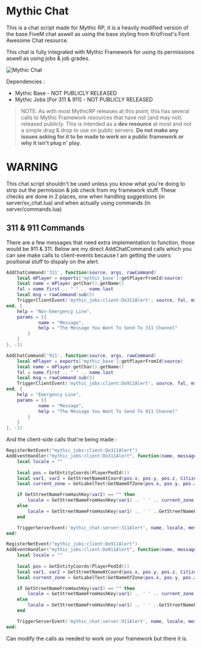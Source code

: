 # Mythic Chat
This is a chat script made for Mythic RP, it is a heavily modified version of the base FiveM chat aswell as using the base styling from KrizFrost's Font Awesome Chat resource.

This chat is fully integrated with Mythic Framework for using its permissions aswell as using jobs & job grades.

![Mythic Chat](https://i.imgur.com/gMOhH2s.png)

Dependencies :
- Mythic Base - NOT PUBLICLY RELEASED
- Mythic Jobs [For 311 & 911] - NOT PUBLICLY RELEASED

>NOTE: As with most MythicRP releases at this point, this has several calls to Mythic Framework resources that have not (and may not) released publicly. This is intended as a **dev resource** at most and not a simple drag & drop to use on public servers. **Do not make any issues asking for it to be made to work on a public framework or why it isn't plug n' play.**

# WARNING
This chat script shouldn't be used unless you know what you're doing to strip out the permission & job check from my framework stuff. These checks are done in 2 places, one when handling suggestions (in server/sv_chat.lua) and when actually using commands (in server/commands.lua)

## 311 & 911 Commands
There are a few messages that need extra implementation to function, those would be 911 & 311. Below are my direct AddChatCommand calls which you can see make calls to client-events because I am getting the users positional stuff to dispaly on the alert.

```lua
AddChatCommand('311', function(source, args, rawCommand)
    local mPlayer = exports['mythic_base']:getPlayerFromId(source)
    local name = mPlayer.getChar().getName()
    fal = name.first .. " " .. name.last
    local msg = rawCommand:sub(5)
    TriggerClientEvent('mythic_jobs:client:Do311Alert', source, fal, msg)
end, {
    help = "Non-Emergency Line",
    params = {{
            name = "Message",
            help = "The Message You Want To Send To 311 Channel"
        }
    }
}, -1)

AddChatCommand('911', function(source, args, rawCommand)
    local mPlayer = exports['mythic_base']:getPlayerFromId(source)
    local name = mPlayer.getChar().getName()
    fal = name.first .. " " .. name.last
    local msg = rawCommand:sub(5)
    TriggerClientEvent('mythic_jobs:client:Do911Alert', source, fal, msg)
end, {
    help = "Emergency Line",
    params = {{
            name = "Message",
            help = "The Message You Want To Send To 911 Channel"
        }
    }
}, -1)
```

And the client-side calls that're being made :

```lua
RegisterNetEvent("mythic_jobs:client:Do311Alert")
AddEventHandler("mythic_jobs:client:Do311Alert", function(name, message)
	local locale = ""
	
	local pos = GetEntityCoords(PlayerPedId())
	local var1, var2 = GetStreetNameAtCoord(pos.x, pos.y, pos.z, Citizen.ResultAsInteger(), Citizen.ResultAsInteger())
	local current_zone = GetLabelText(GetNameOfZone(pos.x, pos.y, pos.z))

	if GetStreetNameFromHashKey(var2) == "" then
		locale = GetStreetNameFromHashKey(var1) .. ' ' .. current_zone
	else
		locale = GetStreetNameFromHashKey(var1) .. ' ' ..GetStreetNameFromHashKey(var2) .. ' ' .. GetLabelText(GetNameOfZone(pos.x, pos.y, pos.z))
	end

	TriggerServerEvent('mythic_chat:server:311Alert', name, locale, message)
end)

RegisterNetEvent("mythic_jobs:client:Do911Alert")
AddEventHandler("mythic_jobs:client:Do911Alert", function(name, message)
	local locale = ""
	
	local pos = GetEntityCoords(PlayerPedId())
	local var1, var2 = GetStreetNameAtCoord(pos.x, pos.y, pos.z, Citizen.ResultAsInteger(), Citizen.ResultAsInteger())
	local current_zone = GetLabelText(GetNameOfZone(pos.x, pos.y, pos.z))

	if GetStreetNameFromHashKey(var2) == "" then
		locale = GetStreetNameFromHashKey(var1) .. ' ' .. current_zone
	else
		locale = GetStreetNameFromHashKey(var1) .. ' ' ..GetStreetNameFromHashKey(var2) .. ' ' .. GetLabelText(GetNameOfZone(pos.x, pos.y, pos.z))
	end

	TriggerServerEvent('mythic_chat:server:911Alert', name, locale, message)
end)
```

Can modify the calls as needed to work on your framework but there it is.
